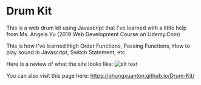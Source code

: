 # Drum Kit
This is a web drum kit using Javascript that I've learned with a little help from Ms. Angela Yu 
(2019 Web Development Course on Udemy.Com)

This is how I've learned High Order Functions, Passing Functions, How to play sound in Javascript, Switch Statement, etc.

Here is a review of what the site looks like:
![alt text](https://phungxuanton.github.io/Personal-Site-1/page1.png)

You can also visit this page here: https://phungxuanton.github.io/Drum-Kit/
